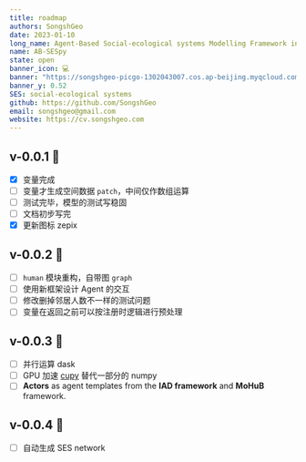 ```yaml
---
title: roadmap
authors: SongshGeo
date: 2023-01-10
long_name: Agent-Based Social-ecological systems Modelling Framework in Python
name: AB-SESpy
state: open
banner_icon: 💻
banner: "https://songshgeo-picgo-1302043007.cos.ap-beijing.myqcloud.com/uPic/abses_github_repo.svg"
banner_y: 0.52
SES: social-ecological systems
github: https://github.com/SongshGeo
email: songshgeo@gmail.com
website: https://cv.songshgeo.com
---
```


## v-0.0.1 🎉
- [x] 变量完成
- [ ] 变量才生成空间数据 `patch`，中间仅作数组运算
- [ ] 测试完毕，模型的测试写稳固
- [ ] 文档初步写完
- [x] 更新图标 zepix

## v-0.0.2 🎉
- [ ] `human` 模块重构，自带图 `graph`
- [ ] 使用新框架设计 Agent 的交互
- [ ] 修改删掉邻居人数不一样的测试问题
- [ ] 变量在返回之前可以按注册时逻辑进行预处理

## v-0.0.3 🎉
- [ ] 并行运算 dask
- [ ] GPU 加速 [cupy](https://www.jianshu.com/p/b5a6ee8564df) 替代一部分的 numpy
- [ ] **Actors** as agent templates from the **IAD framework** and **MoHuB** framework.

## v-0.0.4 🎉
- [ ] 自动生成 SES network
